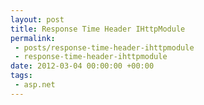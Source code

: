 ```yaml
---
layout: post
title: Response Time Header IHttpModule
permalink:
 - posts/response-time-header-ihttpmodule
 - response-time-header-ihttpmodule
date: 2012-03-04 00:00:00 +00:00
tags:
 - asp.net
---
```

<script src="https://gist.github.com/1976451.js"> </script>